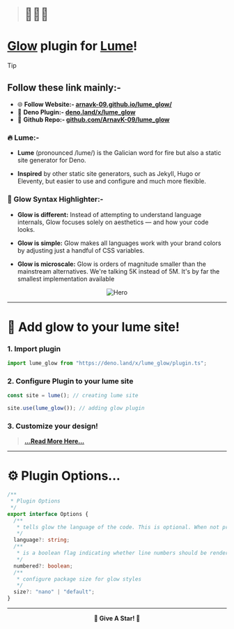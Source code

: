 > # 🦎🔥🔌

# [Glow](https://nuejs.org/blog/introducing-glow/) plugin for [Lume](https://lume.land)!

> [!TIP]
>
> ## Follow these link mainly:-
>
> - 🌐 **Follow Website:- [arnavk-09.github.io/lume_glow/](https://arnavk-09.github.io/lume_glow/)**
> - 🔌 **Deno Plugin:- [deno.land/x/lume_glow](https://deno.land/x/lume_glow)**
> - 🌟 **Github Repo:- [github.com/ArnavK-09/lume_glow](https://github.com/ArnavK-09/lume_glow)**

### 🔥 Lume:-

- **Lume** (pronounced /lume/) is the Galician word for fire but also a static
  site generator for Deno.

- **Inspired** by other static site generators, such as Jekyll, Hugo or
  Eleventy, but easier to use and configure and much more flexible.

### 🌟 Glow Syntax Highlighter:-

- **Glow is different:** Instead of attempting to understand language internals,
  Glow focuses solely on aesthetics — and how your code looks.

- **Glow is simple:** Glow makes all languages work with your brand colors by
  adjusting just a handful of CSS variables.

- **Glow is microscale:** Glow is orders of magnitude smaller than the
  mainstream alternatives. We're talking 5K instead of 5M. It's by far the
  smallest implementation available

<p align="center">
  <img src="https://nuejs.org/img/glow-og-big.png" alt="Hero" />
</p>

---

# 🙆 Add glow to your lume site!

### 1. Import plugin

```ts
import lume_glow from "https://deno.land/x/lume_glow/plugin.ts";
```

### 2. Configure Plugin to your lume site

```ts
const site = lume(); // creating lume site

site.use(lume_glow()); // adding glow plugin
```

### 3. Customize your design!

> **[...Read More Here...](https://nuejs.org/docs/concepts/syntax-highlighting.html#css-variable-reference)**

---

# ⚙ Plugin Options...

```typescript
/**
 * Plugin Options
 */
export interface Options {
  /**
   * tells glow the language of the code. This is optional. When not provided, glow attempts to guess the language.
   */
  language?: string;
  /**
   * is a boolean flag indicating whether line numbers should be rendered
   */
  numbered?: boolean;
  /**
   * configure package size for glow styles
   */
  size?: "nano" | "default";
}
```

---

<p align="center"><strong>🌟 Give A Star! 🌟</strong></p>
